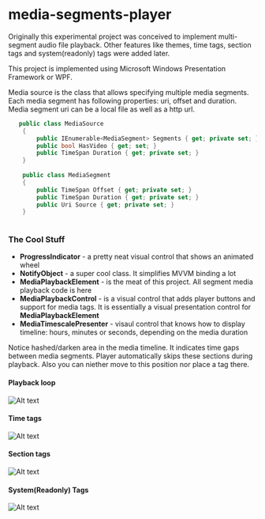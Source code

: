 # media-segments-player

Originally this experimental project was conceived to implement multi-segment audio file playback.
Other features like themes, time tags, section tags and system(readonly) tags were added later.

This project is implemented using Microsoft Windows Presentation Framework or WPF.

Media source is the class that allows specifying multiple media segments. Each media segment has following properties: uri, offset and duration. Media segment uri can be a local file as well as a http url.

```csharp
   public class MediaSource
    {
        public IEnumerable<MediaSegment> Segments { get; private set; }
        public bool HasVideo { get; set; }
        public TimeSpan Duration { get; private set; }
    }
    
    public class MediaSegment
    {
        public TimeSpan Offset { get; private set; }
        public TimeSpan Duration { get; private set; }
        public Uri Source { get; private set; }
    }
    
```

### The Cool Stuff

* **ProgressIndicator** - a pretty neat visual control that shows an animated wheel
* **NotifyObject** - a super cool class. It simplifies MVVM binding a lot
* **MediaPlaybackElement** - is the meat of this project. All segment media playback code is here
* **MediaPlaybackControl** - is a visual control that adds player buttons and support for media tags. It is essentially a visual presentation control for **MediaPlaybackElement**
* **MediaTimescalePresenter** - visaul control that knows how to display timeline: hours, minutes or seconds, depending on the media duration

Notice hashed/darken area in the media timeline. It indicates time gaps between media segments. Player automatically skips these sections during playback. Also you can niether move to this position nor place a tag there.

#### Playback loop
![Alt text](/../snapshots/loop.png?raw=true "Playback loop")

#### Time tags
![Alt text](/../snapshots/time-tag.png?raw=true "Time Tags")

#### Section tags
![Alt text](/../snapshots/section-tag.png?raw=true "Section Tags")

#### System(Readonly) Tags
![Alt text](/../snapshots/system-tags.png?raw=true "System(Readonly) Tags")
